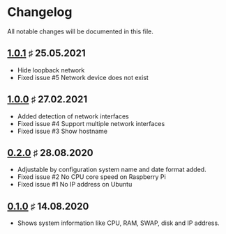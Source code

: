 # Changelog

All notable changes will be documented in this file.

<a name="v1.0.1"></a>
## [1.0.1](https://github.com/bloodhunterd/motd/releases/tag/1.0.1) &#9839; 25.05.2021

* Hide loopback network
* Fixed issue #5 Network device does not exist

<a name="v1.0.0"></a>
## [1.0.0](https://github.com/bloodhunterd/motd/releases/tag/1.0.0) &#9839; 27.02.2021

* Added detection of network interfaces
* Fixed issue #4 Support multiple network interfaces
* Fixed issue #3 Show hostname

<a name="v0.2.0"></a>
## [0.2.0](https://github.com/bloodhunterd/motd/releases/tag/0.2.0) &#9839; 28.08.2020

* Adjustable by configuration system name and date format added.
* Fixed issue #2 No CPU core speed on Raspberry Pi
* Fixed issue #1 No IP address on Ubuntu

<a name="v0.1.0"></a>
## [0.1.0](https://github.com/bloodhunterd/motd/releases/tag/0.1.0) &#9839; 14.08.2020

* Shows system information like CPU, RAM, SWAP, disk and IP address.
